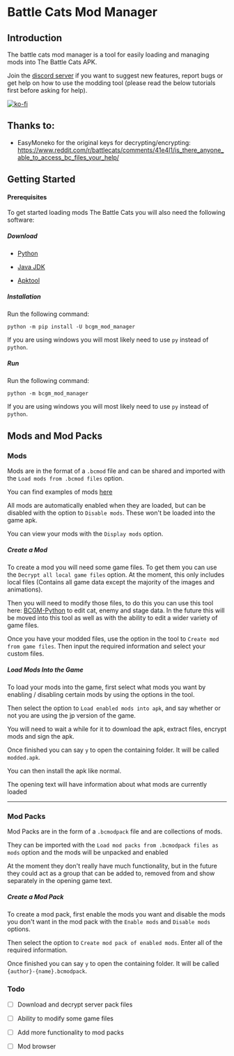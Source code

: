 # Battle Cats Mod Manager

## Introduction

The battle cats mod manager is a tool for easily loading and managing mods into The Battle Cats APK.

Join the [discord server](https://discord.gg/DvmMgvn5ZB) if you want to suggest new features, report bugs or get help on how to use the modding tool (please read the below tutorials first before asking for help).

[![ko-fi](https://ko-fi.com/img/githubbutton_sm.svg)](https://ko-fi.com/M4M53M4MN)

## Thanks to:

- EasyMoneko for the original keys for decrypting/encrypting: https://www.reddit.com/r/battlecats/comments/41e4l1/is_there_anyone_able_to_access_bc_files_your_help/

## Getting Started

#### Prerequisites

To get started loading mods The Battle Cats you will also need the following software:

##### Download

- [Python](https://www.python.org/downloads/)

- [Java JDK](https://www.oracle.com/uk/java/technologies/javase/jdk11-archive-downloads.html)

- [Apktool](https://ibotpeaches.github.io/Apktool/install/)

##### Installation

Run the following command:

```batch
python -m pip install -U bcgm_mod_manager
```

If you are using windows you will most likely need to use `py` instead of `python`.

##### Run

Run the following command:

```batch
python -m bcgm_mod_manager
```

If you are using windows you will most likely need to use `py` instead of `python`.

## Mods and Mod Packs

### Mods

Mods are in the format of a `.bcmod` file and can be shared and imported with the `Load mods from .bcmod files` option.

You can find examples of mods [here](https://github.com/fieryhenry/bcgm_mod_manager/tree/master/example_mods)

All mods are automatically enabled when they are loaded, but can be disabled with the option to `Disable mods`. These won't be loaded into the game apk.

You can view your mods with the `Display mods` option.

##### Create a Mod

To create a mod you will need some game files. To get them you can use the `Decrypt all local game files` option. At the moment, this only includes local files (Contains all game data except the majority of the images and animations).

Then you will need to modify those files, to do this you can use this tool here: [BCGM-Python](https://github.com/fieryhenry/BCGM-Python) to edit cat, enemy and stage data. In the future this will be moved into this tool as well as with the ability to edit a wider variety of game files.

Once you have your modded files, use the option in the tool to `Create mod from game files`. Then input the required information and select your custom files.

##### Load Mods Into the Game

To load your mods into the game, first select what mods you want by enabling / disabling certain mods by using the options in the tool.

Then select the option to `Load enabled mods into apk`, and say whether or not you are using the jp version of the game.

You will need to wait a while for it to download the apk, extract files, encrypt mods and sign the apk.

Once finished you can say `y` to open the containing folder. It will be called `modded.apk`.

You can then install the apk like normal.

The opening text will have information about what mods are currently loaded

---

### Mod Packs

Mod Packs are in the form of a `.bcmodpack` file and are collections of mods.

They can be imported with the `Load mod packs from .bcmodpack files as mods` option and the mods will be unpacked and enabled

At the moment they don't really have much functionality, but in the future they could act as a group that can be added to, removed from and show separately in the opening game text.

##### Create a Mod Pack

To create a mod pack, first enable the mods you want and disable the mods you don't want in the mod pack with the `Enable mods` and `Disable mods` options.

Then select the option to `Create mod pack of enabled mods`. Enter all of the required information.

Once finished you can say `y` to open the containing folder. It will be called `{author}-{name}.bcmodpack`.

### Todo

- [ ] Download and decrypt server pack files

- [ ] Ability to modify some game files

- [ ] Add more functionality to mod packs

- [ ] Mod browser
